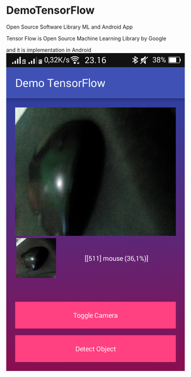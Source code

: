 # DemoTensorFlow
Open Source Software Library ML and Android App

Tensor Flow is Open Source Machine Learning Library by Google

and it is implementation in Android
<img src="ss.png">
